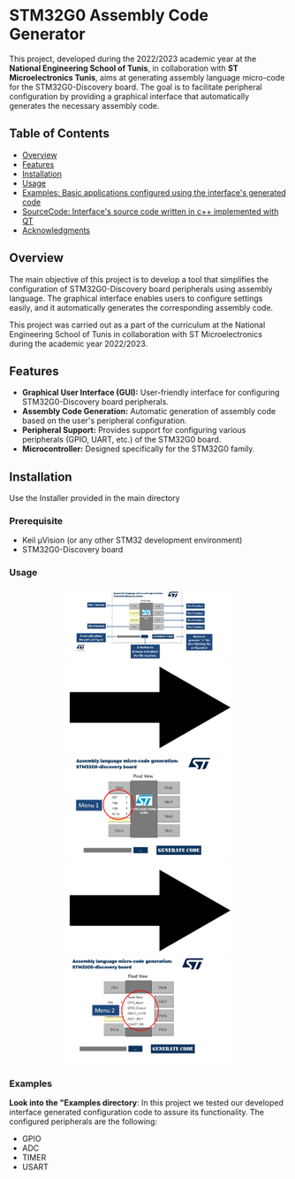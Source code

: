 # STM32G0 Assembly Code Generator

This project, developed during the 2022/2023 academic year at the **National Engineering School of Tunis**, in collaboration with **ST Microelectronics Tunis**, aims at generating assembly language micro-code for the STM32G0-Discovery board. The goal is to facilitate peripheral configuration by providing a graphical interface that automatically generates the necessary assembly code.

## Table of Contents
- [Overview](#overview)
- [Features](#features)
- [Installation](#installation)
- [Usage](#usage)
- [Examples: Basic applications configured using the interface's generated code ](#Examples)
- [SourceCode: Interface's source code written in c++ implemented with QT](#Source-Code)
- [Acknowledgments](#acknowledgments)

## Overview

The main objective of this project is to develop a tool that simplifies the configuration of STM32G0-Discovery board peripherals using assembly language. The graphical interface enables users to configure settings easily, and it automatically generates the corresponding assembly code.

This project was carried out as a part of the curriculum at the National Engineering School of Tunis in collaboration with ST Microelectronics during the academic year 2022/2023.

## Features

- **Graphical User Interface (GUI):** User-friendly interface for configuring STM32G0-Discovery board peripherals.
- **Assembly Code Generation:** Automatic generation of assembly code based on the user's peripheral configuration.
- **Peripheral Support:** Provides support for configuring various peripherals (GPIO, UART, etc.) of the STM32G0 board.
- **Microcontroller:** Designed specifically for the STM32G0 family.

## Installation
   Use the Installer provided in the main directory

### Prerequisite
- Keil µVision (or any other STM32 development environment)
- STM32G0-Discovery board

### Usage
<p align="center">
    <img src="Images/Main_Menu.png" alt = "Pin Menu" width="300"/>
     <img src="Images/arrow.png" alt = "Pin Menu" width="300"/>
      <img src="Images/PinMenu1.png" alt = "Pin Menu" width="300"/>
     <img src="Images/arrow.png" alt = "Pin Menu" width="300"/>
     <img src="Images/PinMenu2.png" alt = "Pin Menu" width="300"/>
 
</p>

### Examples
**Look into the "Examples directory**:
In this project we tested our developed interface generated configuration code to assure its functionality. The configured peripherals are the following:
<ul>
  <li>GPIO</li>
  <li>ADC</li>
  <li>TIMER</li>
  <li>USART</li>
</ul>


